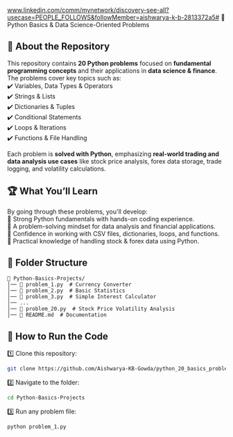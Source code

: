 www.linkedin.com/comm/mynetwork/discovery-see-all?usecase=PEOPLE_FOLLOWS&followMember=aishwarya-k-b-2813372a5# 🐍 Python Basics & Data Science-Oriented Problems  

## 📌 About the Repository  
This repository contains **20 Python problems** focused on **fundamental programming concepts** and their applications in **data science & finance**. The problems cover key topics such as:  
✔️ Variables, Data Types & Operators  
✔️ Strings & Lists  
✔️ Dictionaries & Tuples  
✔️ Conditional Statements  
✔️ Loops & Iterations  
✔️ Functions & File Handling  

Each problem is **solved with Python**, emphasizing **real-world trading and data analysis use cases** like stock price analysis, forex data storage, trade logging, and volatility calculations.  

## 🏆 What You’ll Learn  
By going through these problems, you'll develop:  
🔹 Strong Python fundamentals with hands-on coding experience.  
🔹 A problem-solving mindset for data analysis and financial applications.  
🔹 Confidence in working with CSV files, dictionaries, loops, and functions.  
🔹 Practical knowledge of handling stock & forex data using Python.  

## 📂 Folder Structure  
```
📁 Python-Basics-Projects/
│── 📄 problem_1.py  # Currency Converter
│── 📄 problem_2.py  # Basic Statistics
│── 📄 problem_3.py  # Simple Interest Calculator
│── ...
│── 📄 problem_20.py  # Stock Price Volatility Analysis
│── 📄 README.md  # Documentation
```

## 🚀 How to Run the Code  
1️⃣ Clone this repository:  
```bash
git clone https://github.com/Aishwarya-KB-Gowda/python_20_basics_problems.git
```
2️⃣ Navigate to the folder:  
```bash
cd Python-Basics-Projects
```
3️⃣ Run any problem file:  
```bash
python problem_1.py
```


